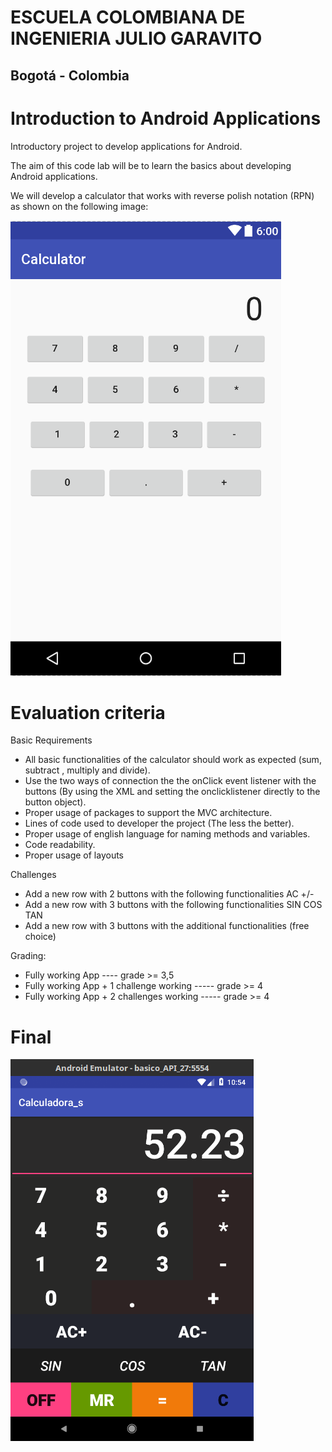# ESCUELA COLOMBIANA DE INGENIERIA JULIO GARAVITO
## Bogotá - Colombia


# Introduction to Android Applications
Introductory project to develop applications for Android.






The aim of this code lab will be to learn the basics about developing Android applications.


We will develop a calculator that works with reverse polish notation (RPN) as shown on the following image:




![alt tag](Screen%20Shot%202016-11-01%20at%208.09.16%20PM.png)




# Evaluation criteria


Basic Requirements


* All basic functionalities of the calculator should work as expected (sum, subtract , multiply and divide).
* Use the two ways of connection the the onClick event listener with the buttons (By using the XML and setting the onclicklistener directly to the button object).
* Proper usage of packages to support the MVC architecture.
* Lines of code used to developer the project (The less the better).
* Proper usage of english language for naming methods and variables.
* Code readability.
* Proper usage of layouts 


Challenges


* Add a new row with 2 buttons with the following functionalities  AC +/-
* Add a new row with 3 buttons with the following functionalities  SIN COS TAN
* Add a new row with 3 buttons with the additional functionalities (free choice)


Grading:


* Fully working App  ----  grade >= 3,5  
* Fully working App + 1 challenge working  -----  grade >= 4
* Fully working App + 2 challenges working -----  grade >= 4


# Final

![alt tag](calculadora_app.png)